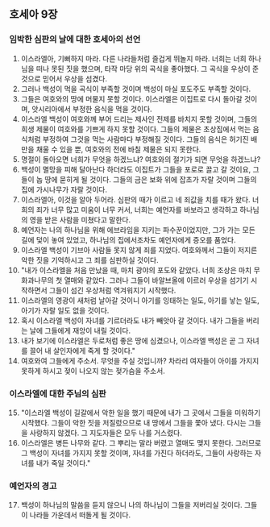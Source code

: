 ## 호세아 9장

### 임박한 심판의 날에 대한 호세아의 선언
1. 이스라엘아, 기뻐하지 마라. 다른 나라들처럼 즐겁게 뛰놀지 마라. 너희는 너희 하나님을 떠나 못된 짓을 했으며, 타작 마당 위의 곡식을 좋아했다. 그 곡식을 우상이 준 것으로 믿어서 우상을 섬겼다.
2. 그러나 백성이 먹을 곡식이 부족할 것이며 백성이 마실 포도주도 부족할 것이다.
3. 그들은 여호와의 땅에 머물지 못할 것이다. 이스라엘은 이집트로 다시 돌아갈 것이며, 앗시리아에서 부정한 음식을 먹을 것이다.
4. 이스라엘 백성이 여호와께 부어 드리는 제사인 전제를 바치지 못할 것이며, 그들의 희생 제물이 여호와를 기쁘게 하지 못할 것이다. 그들의 제물은 초상집에서 먹는 음식처럼 부정하여 그것을 먹는 사람마다 부정해질 것이다. 그들의 음식은 허기진 배만을 채울 수 있을 뿐, 여호와의 전에 바칠 제물은 되지 못한다.
5. 명절이 돌아오면 너희가 무엇을 하겠느냐? 여호와의 절기가 되면 무엇을 하겠느냐?
6. 백성이 멸망을 피해 달아난다 하더라도 이집트가 그들을 포로로 끌고 갈 것이요, 그들이 놉 땅에 묻히게 될 것이다. 그들의 금은 보화 위에 잡초가 자랄 것이며 그들의 집에 가시나무가 자랄 것이다.
7. 이스라엘아, 이것을 알아 두어라. 심판의 때가 이르고 네 죄값을 치를 때가 왔다. 너희의 죄가 너무 많고 미움이 너무 커서, 너희는 예언자를 바보라고 생각하고 하나님의 영을 받은 사람을 미쳤다고 말한다.
8. 예언자는 나의 하나님을 위해 에브라임을 지키는 파수꾼이었지만, 그가 가는 모든 길에 덫이 놓여 있었고, 하나님의 집에서조차도 예언자에게 증오를 품었다.
9. 이스라엘 백성이 기브아 사람들 못지 않게 죄를 지었다. 여호와께서 그들이 저지른 악한 짓을 기억하시고 그 죄를 심판하실 것이다.
10. "내가 이스라엘을 처음 만났을 때, 마치 광야의 포도와 같았다. 너희 조상은 마치 무화과나무의 첫 열매와 같았다. 그러나 그들이 바알브올에 이르러 우상을 섬기기 시작하면서 그들이 섬긴 우상처럼 역겨워지기 시작했다.
11. 이스라엘의 영광이 새처럼 날아갈 것이니 아기를 잉태하는 일도, 아기를 낳는 일도, 아기가 자랄 일도 없을 것이다.
12. 혹시 이스라엘 백성이 자녀를 기르더라도 내가 빼앗아 갈 것이다. 내가 그들을 버리는 날에 그들에게 재앙이 내릴 것이다.
13. 내가 보기에 이스라엘은 두로처럼 좋은 땅에 심겼으나, 이스라엘 백성은 곧 그 자녀를 끌어 내 살인자에게 죽게 할 것이다."
14. 여호와여 그들에게 주소서. 무엇을 주실 것입니까? 차라리 여자들이 아이를 가지지 못하게 하시고 젖이 나오지 않는 젖가슴을 주소서.
### 이스라엘에 대한 주님의 심판
15. "이스라엘 백성이 길갈에서 악한 일을 했기 때문에 내가 그 곳에서 그들을 미워하기 시작했다. 그들이 악한 짓을 저질렀으므로 내 땅에서 그들을 쫓아 냈다. 다시는 그들을 사랑하지 않겠다. 그 지도자들은 모두 나를 거스렸다.
16. 이스라엘은 병든 나무와 같다. 그 뿌리는 말라 버렸고 열매도 맺지 못한다. 그러므로 그 백성이 자녀를 가지지 못할 것이며, 자녀를 가진다 하더라도, 그들이 사랑하는 자녀를 내가 죽일 것이다."
### 예언자의 경고
17. 백성이 하나님의 말씀을 듣지 않으니 나의 하나님이 그들을 저버리실 것이다. 그들이 나라들 가운데서 떠돌게 될 것이다.